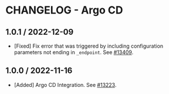 # CHANGELOG - Argo CD

## 1.0.1 / 2022-12-09

* [Fixed] Fix error that was triggered by including configuration parameters not ending in `_endpoint`. See [#13409](https://github.com/DataDog/integrations-core/pull/13409).

## 1.0.0 / 2022-11-16

* [Added] Argo CD Integration. See [#13223](https://github.com/DataDog/integrations-core/pull/13223).

